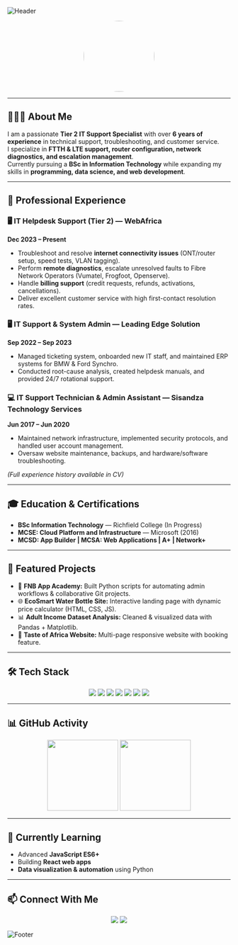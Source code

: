 ![Header](https://capsule-render.vercel.app/api?type=waving&color=gradient&height=180&section=header&text=Hi%20I'm%20Neo%20Mavhunga%20👋&fontSize=40&fontAlignY=35&animation=fadeIn)

<p align="center">
  <img src="YOUR_PROFILE_PICTURE_LINK" width="160" style="border-radius: 50%;" />
</p>

---

## 👩🏾‍💻 About Me  
I am a passionate **Tier 2 IT Support Specialist** with over **6 years of experience** in technical support, troubleshooting, and customer service.  
I specialize in **FTTH & LTE support, router configuration, network diagnostics, and escalation management**.  
Currently pursuing a **BSc in Information Technology** while expanding my skills in **programming, data science, and web development**.

---

## 💼 Professional Experience  

### 🖥 IT Helpdesk Support (Tier 2) — WebAfrica  
**Dec 2023 – Present**  
- Troubleshoot and resolve **internet connectivity issues** (ONT/router setup, speed tests, VLAN tagging).  
- Perform **remote diagnostics**, escalate unresolved faults to Fibre Network Operators (Vumatel, Frogfoot, Openserve).  
- Handle **billing support** (credit requests, refunds, activations, cancellations).  
- Deliver excellent customer service with high first-contact resolution rates.  

### 🖥 IT Support & System Admin — Leading Edge Solution  
**Sep 2022 – Sep 2023**  
- Managed ticketing system, onboarded new IT staff, and maintained ERP systems for BMW & Ford Synchro.  
- Conducted root-cause analysis, created helpdesk manuals, and provided 24/7 rotational support.  

### 💻 IT Support Technician & Admin Assistant — Sisandza Technology Services  
**Jun 2017 – Jun 2020**  
- Maintained network infrastructure, implemented security protocols, and handled user account management.  
- Oversaw website maintenance, backups, and hardware/software troubleshooting.  

*(Full experience history available in CV)*

---

## 🎓 Education & Certifications  
- **BSc Information Technology** — Richfield College (In Progress)  
- **MCSE: Cloud Platform and Infrastructure** — Microsoft (2016)  
- **MCSD: App Builder | MCSA: Web Applications | A+ | Network+**

---

## 📌 Featured Projects  
- 🏦 **FNB App Academy:** Built Python scripts for automating admin workflows & collaborative Git projects.  
- 🌐 **EcoSmart Water Bottle Site:** Interactive landing page with dynamic price calculator (HTML, CSS, JS).  
- 📊 **Adult Income Dataset Analysis:** Cleaned & visualized data with Pandas + Matplotlib.  
- 🍴 **Taste of Africa Website:** Multi-page responsive website with booking feature.

---

## 🛠 Tech Stack  
<p align="center">
  <img src="https://img.shields.io/badge/Networking-0066CC?style=for-the-badge"/>
  <img src="https://img.shields.io/badge/HTML5-E34F26?style=for-the-badge&logo=html5&logoColor=white"/>
  <img src="https://img.shields.io/badge/CSS3-1572B6?style=for-the-badge&logo=css3&logoColor=white"/>
  <img src="https://img.shields.io/badge/JavaScript-F7DF1E?style=for-the-badge&logo=javascript&logoColor=black"/>
  <img src="https://img.shields.io/badge/Python-3776AB?style=for-the-badge&logo=python&logoColor=white"/>
  <img src="https://img.shields.io/badge/React-20232A?style=for-the-badge&logo=react&logoColor=61DAFB"/>
  <img src="https://img.shields.io/badge/Git-F05032?style=for-the-badge&logo=git&logoColor=white"/>
</p>

---

## 📊 GitHub Activity  
<p align="center">
  <img src="https://github-readme-stats.vercel.app/api?username=YOUR_GITHUB_USERNAME&show_icons=true&theme=radical" height="160"/>
  <img src="https://github-readme-streak-stats.herokuapp.com?user=YOUR_GITHUB_USERNAME&theme=radical" height="160"/>
</p>

---

## 🌱 Currently Learning  
- Advanced **JavaScript ES6+**  
- Building **React web apps**  
- **Data visualization & automation** using Python  

---

## 📫 Connect With Me  
<p align="center">
  <a href="https://www.linkedin.com/in/neo-mavhunga"><img src="https://img.shields.io/badge/LinkedIn-0077B5?style=for-the-badge&logo=linkedin&logoColor=white"/></a>
  <a href="https://github.com/YOUR_GITHUB_USERNAME"><img src="https://img.shields.io/badge/GitHub-181717?style=for-the-badge&logo=github&logoColor=white"/></a>
</p>

![Footer](https://capsule-render.vercel.app/api?type=waving&color=gradient&height=90&section=footer)
